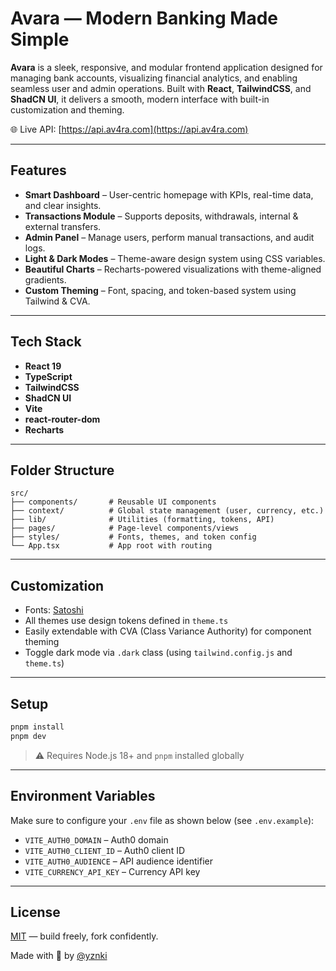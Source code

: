 # Avara — Modern Banking Made Simple 

**Avara** is a sleek, responsive, and modular frontend application designed for managing bank accounts, visualizing financial analytics, and enabling seamless user and admin operations. Built with **React**, **TailwindCSS**, and **ShadCN UI**, it delivers a smooth, modern interface with built-in customization and theming.

🌐 Live API: [https://api.av4ra.com](https://api.av4ra.com)

---

## Features

- **Smart Dashboard** – User-centric homepage with KPIs, real-time data, and clear insights.
- **Transactions Module** – Supports deposits, withdrawals, internal & external transfers.
- **Admin Panel** – Manage users, perform manual transactions, and audit logs.
- **Light & Dark Modes** – Theme-aware design system using CSS variables.
- **Beautiful Charts** – Recharts-powered visualizations with theme-aligned gradients.
- **Custom Theming** – Font, spacing, and token-based system using Tailwind & CVA.

---

## Tech Stack

- **React 19**
- **TypeScript**
- **TailwindCSS**
- **ShadCN UI**
- **Vite**
- **react-router-dom**
- **Recharts**

---

## Folder Structure

```
src/
├── components/       # Reusable UI components
├── context/          # Global state management (user, currency, etc.)
├── lib/              # Utilities (formatting, tokens, API)
├── pages/            # Page-level components/views
├── styles/           # Fonts, themes, and token config
└── App.tsx           # App root with routing
```

---

## Customization

- Fonts: [Satoshi](https://www.fontshare.com/fonts/satoshi)
- All themes use design tokens defined in `theme.ts`
- Easily extendable with CVA (Class Variance Authority) for component theming
- Toggle dark mode via `.dark` class (using `tailwind.config.js` and `theme.ts`)

---

## Setup

```bash
pnpm install
pnpm dev
```

> ⚠️ Requires Node.js 18+ and `pnpm` installed globally

---

## Environment Variables

Make sure to configure your `.env` file as shown below (see `.env.example`):

- `VITE_AUTH0_DOMAIN` – Auth0 domain
- `VITE_AUTH0_CLIENT_ID` – Auth0 client ID
- `VITE_AUTH0_AUDIENCE` – API audience identifier
- `VITE_CURRENCY_API_KEY` – Currency API key

---

## License

[MIT](LICENSE) — build freely, fork confidently.

Made with 💚 by [@yznki](https://github.com/yznki)
